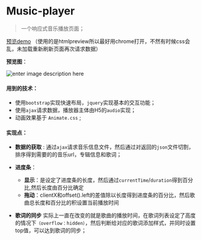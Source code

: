 # Music-player
> 一个响应式音乐播放页面；

[预览demo](http://htmlpreview.github.io/?https://github.com/Toxicfy/Music-player/blob/master/index.html)
（使用的是htmlpreview所以最好用chrome打开，不然有时候css会乱，未加载重新刷新页面再次请求数据）

**预览图**：

![enter image description here](http://ovqjk8s4c.bkt.clouddn.com/%E4%B8%8B%E8%BD%BD.png)

#### 用到的技术：

- 使用`bootstrap`实现快速布局，`jquery`实现基本的交互功能；
- 使用`ajax`请求数据，播放器主体由H5的`audio`实现；
- 动画效果基于 `Animate.css` ;


#### 实现点：

- **数据的获取** : 通过`ajax`请求音乐信息文件，然后通过对返回的`json`文件切割，排序得到需要的的音乐url，专辑信息和歌词；

	
- **进度条**：
	- **显示**：是设定了进度条的长度，然后通过`currentTime`/`duration`得到百分比,然后长度由百分比确定
	- **拖动**：clientX和offset().left的差值除以长度得到进度条的百分比，然后歌曲总长度和百分比的积设置当前播放时间
- **歌词的同步**
	实际上一直在改变的就是歌曲的播放时间，在歌词列表设定了高度的情况下`（overflow：hidden）`，然后判断给对应的歌词添加样式，并同时设置top值，可以达到歌词的同步； 


